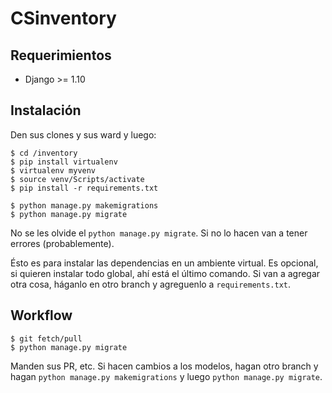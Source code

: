 # CSinventory

## Requerimientos
 * Django >= 1.10

## Instalación
Den sus clones y sus ward y luego:
```
$ cd /inventory
$ pip install virtualenv
$ virtualenv myvenv
$ source venv/Scripts/activate
$ pip install -r requirements.txt

$ python manage.py makemigrations
$ python manage.py migrate
```
No se les olvide el ```python manage.py migrate```. Si no lo hacen van a tener errores (probablemente).

Ésto es para instalar las dependencias en un ambiente virtual. Es opcional, si quieren instalar todo global, ahí está el último comando. Si van a agregar otra cosa, háganlo en otro branch y agreguenlo a ```requirements.txt```.

## Workflow
```
$ git fetch/pull
$ python manage.py migrate
```
Manden sus PR, etc. Si hacen cambios a los modelos, hagan otro branch y hagan ```python manage.py makemigrations``` y luego ```python manage.py migrate```.
